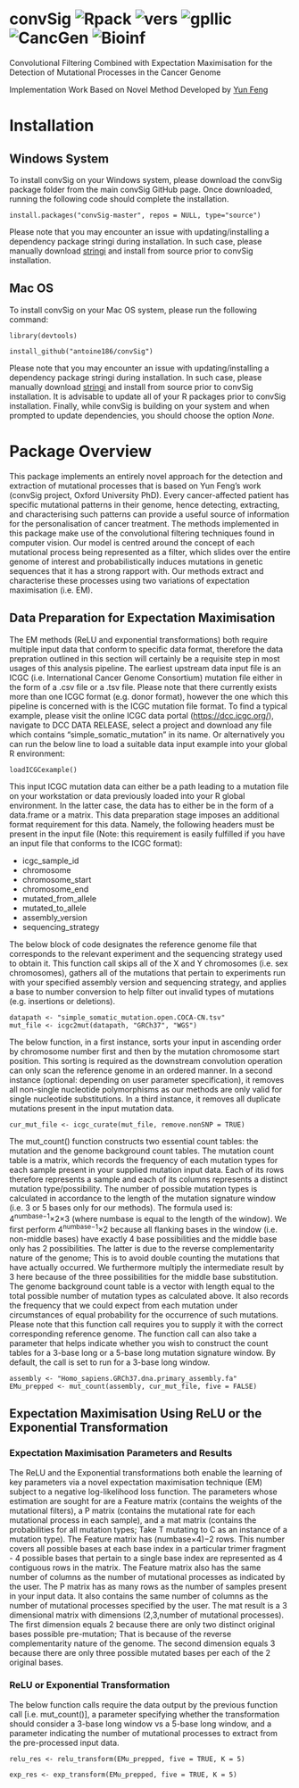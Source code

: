# convSig ![Rpack](https://img.shields.io/badge/R-Package-brightgreen) ![vers](https://img.shields.io/badge/Version-1-blue) ![gpllic](https://img.shields.io/badge/GPL-3%20and%20Higher-lightgrey) ![CancGen](https://img.shields.io/badge/Made%204-Cancer%20Genomics-red) ![Bioinf](https://img.shields.io/badge/Bio-Informatics-orange)

Convolutional Filtering Combined with Expectation Maximisation for the Detection of Mutational Processes in the Cancer Genome

Implementation Work Based on Novel Method Developed by [Yun Feng](https://github.com/yun-feng)

# Installation

## Windows System

To install convSig on your Windows system, please download the convSig package folder from the main convSig GitHub page. Once downloaded, running the following code should complete the installation.

```
install.packages("convSig-master", repos = NULL, type="source")
```

Please note that you may encounter an issue with updating/installing a dependency package stringi during installation. In such case, please manually download [stringi](https://cran.r-project.org/web/packages/stringi/index.html) and install from source prior to convSig installation.

## Mac OS

To install convSig on your Mac OS system, please run the following command:

```
library(devtools)

install_github("antoine186/convSig")
```

Please note that you may encounter an issue with updating/installing a dependency package stringi during installation. In such case, please manually download [stringi](https://cran.r-project.org/web/packages/stringi/index.html) and install from source prior to convSig installation. It is advisable to update all of your R packages prior to convSig installation. Finally, while convSig is building on your system and when prompted to update dependencies, you should choose the option *None*.

# Package Overview

This package implements an entirely novel approach for the detection and extraction of mutational processes that is based on Yun Feng’s work (convSig project, Oxford University PhD).
Every cancer-affected patient has specific mutational patterns in their genome, hence detecting, extracting, and characterising such patterns can provide a useful source of information for the personalisation of cancer treatment. The methods implemented in this package make use of the convolutional filtering techniques found in computer vision. Our model is centred around the concept of each mutational process being represented as a filter, which slides over the entire genome of interest and probabilistically induces mutations in genetic sequences that it has a strong rapport with. Our methods extract and characterise these processes using two variations of expectation maximisation (i.e. EM).

## Data Preparation for Expectation Maximisation

The EM methods (ReLU and exponential transformations) both require multiple input data that conform to specific data format, therefore the data prepration outlined in this section will certainly be a requisite step in most usages of this analysis pipeline.
The earliest upstream data input file is an ICGC (i.e. International Cancer Genome Consortium) mutation file either in the form of a .csv file or a .tsv file. Please note that there currently exists more than one ICGC format (e.g. donor format), however the one which this pipeline is concerned with is the ICGC mutation file format. To find a typical example, please visit the online ICGC data portal (https://dcc.icgc.org/), navigate to DCC DATA RELEASE, select a project and download any file which contains “simple_somatic_mutation” in its name. Or alternatively you can run the below line to load a suitable data input example into your global R environment:

```
loadICGCexample()
```

This input ICGC mutation data can either be a path leading to a mutation file on your workstation or data previously loaded into your R global environment. In the latter case, the data has to either be in the form of a data.frame or a matrix. This data preparation stage imposes an additional format requirement for this data. Namely, the following headers must be present in the input file (Note: this requirement is easily fulfilled if you have an input file that conforms to the ICGC format):
- icgc_sample_id
- chromosome
- chromosome_start
- chromosome_end
- mutated_from_allele
- mutated_to_allele
- assembly_version
- sequencing_strategy

The below block of code designates the reference genome file that corresponds to the relevant experiment and the sequencing strategy used to obtain it.
This function call skips all of the X and Y chromosomes (i.e. sex chromosomes), gathers all of the mutations that pertain to experiments run with your specified assembly version and sequencing strategy, and applies a base to number conversion to help filter out invalid types of mutations (e.g. insertions or deletions).

```
datapath <- "simple_somatic_mutation.open.COCA-CN.tsv"
mut_file <- icgc2mut(datapath, "GRCh37", "WGS")
```

The below function, in a first instance, sorts your input in ascending order by chromosome number first and then by the mutation chromosome start position. This sorting is required as the downstream convolution operation can only scan the reference genome in an ordered manner.
In a second instance (optional: depending on user parameter specification), it removes all non-single nucleotide polymorphisms as our methods are only valid for single nucleotide substitutions.
In a third instance, it removes all duplicate mutations present in the input mutation data.

```
cur_mut_file <- icgc_curate(mut_file, remove.nonSNP = TRUE)
```

The mut_count() function constructs two essential count tables: the mutation and the genome background count tables.
The mutation count table is a matrix, which records the frequency of each mutation types for each sample present in your supplied mutation input data. Each of its rows therefore represents a sample and each of its columns represents a distinct mutation type/possibility. The number of possible mutation types is calculated in accordance to the length of the mutation signature window (i.e. 3 or 5 bases only for our methods). The formula used is: 4<sup>numbase−1</sup>×2×3 (where numbase is equal to the length of the window). We first perform 4<sup>numbase−1</sup>×2 because all flanking bases in the window (i.e. non-middle bases) have exactly 4 base possibilities and the middle base only has 2 possibilities. The latter is due to the reverse complementarity nature of the genome; This is to avoid double counting the mutations that have actually occurred. We furthermore multiply the intermediate result by 3 here because of the three possibilities for the middle base substitution.
The genome background count table is a vector with length equal to the total possible number of mutation types as calculated above. It also records the frequency that we could expect from each mutation under circumstances of equal probability for the occurrence of such mutations.
Please note that this function call requires you to supply it with the correct corresponding reference genome.
The function call can also take a parameter that helps indicate whether you wish to construct the count tables for a 3-base long or a 5-base long mutation signature window. By default, the call is set to run for a 3-base long window.

```
assembly <- "Homo_sapiens.GRCh37.dna.primary_assembly.fa"
EMu_prepped <- mut_count(assembly, cur_mut_file, five = FALSE)
```

## Expectation Maximisation Using ReLU or the Exponential Transformation

### Expectation Maximisation Parameters and Results

The ReLU and the Exponential transformations both enable the learning of key parameters via a novel expectation maximisation technique (EM) subject to a negative log-likelihood loss function. The parameters whose estimation are sought for are a Feature matrix (contains the weights of the mutational filters), a P matrix (contains the mutational rate for each mutational process in each sample), and a mat matrix (contains the probabilities for all mutation types; Take T mutating to C as an instance of a mutation type).
The Feature matrix has (numbase×4)−2 rows. This number covers all possible bases at each base index in a particular trimer fragment - 4 possible bases that pertain to a single base index are represented as 4 contiguous rows in the matrix. The Feature matrix also has the same number of columns as the number of mutational processes as indicated by the user.
The P matrix has as many rows as the number of samples present in your input data. It also contains the same number of columns as the number of mutational processes specified by the user.
The mat result is a 3 dimensional matrix with dimensions (2,3,number of mutational processes). The first dimension equals 2 because there are only two distinct original bases possible pre-mutation; That is because of the reverse complementarity nature of the genome. The second dimension equals 3 because there are only three possible mutated bases per each of the 2 original bases.

### ReLU or Exponential Transformation

The below function calls require the data output by the previous function call [i.e. mut_count()], a parameter specifying whether the transformation should consider a 3-base long window vs a 5-base long window, and a parameter indicating the number of mutational processes to extract from the pre-processed input data.

```
relu_res <- relu_transform(EMu_prepped, five = TRUE, K = 5)
```

```
exp_res <- exp_transform(EMu_prepped, five = TRUE, K = 5)
```
